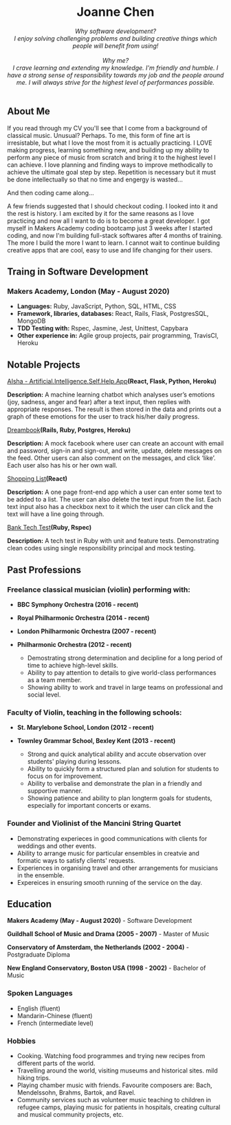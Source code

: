 <!DOCTYPE html>
<h1 align="center">Joanne Chen</h1>

<div align="center">

<em>
Why software development? <br>
I enjoy solving challenging problems and building creative things which people will benefit from using!<br><br>
Why me? <br>
I crave learning and extending my knowledge. I'm friendly and humble. I have a strong sense of responsibility towards my job and the people around me. I will always strive for the highest level of performances possible.
</em>
</div>
<br>

## About Me

If you read through my CV you'll see that I come from a background of classical music. Unusual? Perhaps. To me, this form of fine art is irresistable, but what I love the most from it is actually practicing. I LOVE making progress, learning something new, and building up my ability to perform any piece of music from scratch and bring it to the highest level I can achieve. I love planning and finding ways to improve methodically to achieve the ultimate goal step by step. Repetition is necessary but it must be done intellectually so that no time and engergy is wasted... 

And then coding came along...

A few friends suggested that I should checkout coding. I looked into it and the rest is history. I am excited by it for the same reasons as I love practicing and now all I want to do is to become a great developer. I got myself in Makers Academy coding bootcamp just 3 weeks after I started coding, and now I'm building full-stack softwares after 4 months of training. The more I build the more I want to learn. I cannot wait to continue building creative apps that are cool, easy to use and life changing for their users.
<br>

## Traing in Software Development
### Makers Academy, London (May - August 2020)

- **Languages:** Ruby, JavaScript, Python, SQL, HTML, CSS
- **Framework, libraries, databases:** React, Rails, Flask, PostgresSQL, MongoDB
- **TDD Testing with:** Rspec, Jasmine, Jest, Unittest, Capybara
- **Other experience in:** Agile group projects, pair programming, TravisCI, Heroku

## Notable Projects

[AIsha - Artificial.Intelligence.Self.Help.App](https://github.com/aravzpatel/AIsha)**(React, Flask, Python, Heroku)**

  **Description:** A machine learning chatbot which analyses user’s emotions (joy, sadness, anger and fear) after a text input, then replies with appropriate responses. The result is then stored in the data and prints out a graph of these emotions for the user to track his/her daily progress.

[Dreambook](https://github.com/katieljones/acebook-dreambook-2020)**(Rails, Ruby, Postgres, Heroku)**

  **Description:** A mock facebook where user can create an account with email and password, sign-in and sign-out, and write, update, delete messages on the feed. Other users can also comment on the messages, and click ‘like’. Each user also has his or her own wall.

[Shopping List](https://github.com/Joanne0330/shopping-list-react)**(React)**

  **Description:** A one page front-end app which a user can enter some text to be added to a list. The user can also delete the text input from the list. Each text input also has a checkbox next to it which the user can click and the text will have a line going through. 

[Bank Tech Test](https://github.com/Joanne0330/BankTechTest)**(Ruby, Rspec)**

  **Description:** A tech test in Ruby with unit and feature tests. Demonstrating clean codes using single responsibility principal and mock testing.

## Past Professions

### Freelance classical musician (violin) performing with:

- **BBC Symphony Orchestra (2016 - recent)**
- **Royal Philharmonic Orchestra (2014 - recent)**
- **London Philharmonic Orchestra (2007 - recent)**
- **Philharmonic Orchestra (2012 - recent)**

   - Demostrating strong determination and decipline for a long period of time to achieve high-level skills. 
   - Ability to pay attention to details to give world-class performances as a team member.
   - Showing ability to work and travel in large teams on professional and social level.  

### Faculty of Violin, teaching in the following schools:

- **St. Marylebone School, London (2012 - recent)**
- **Townley Grammar School, Bexley Kent (2013 - recent)**

   - Strong and quick analytical ability and accute observation over students' playing during lessons.
   - Ability to quickly form a structured plan and solution for students to focus on for improvement.
   - Ability to verbalise and demonstrate the plan in a friendly and supportive manner.
   - Showing patience and ability to plan longterm goals for students, especially for important concerts or exams.

### Founder and Violinist of the Mancini String Quartet
   - Demonstrating experieces in good communications with clients for weddings and other events.
   - Ability to arrange music for particular ensembles in creatvie and formatic ways to satisfy clients' requests.
   - Experiences in organising travel and other arrangements for musicians in the ensemble.
   - Expereices in ensuring smooth running of the service on the day.

## Education

**Makers Academy (May - August 2020)** - Software Development

**Guildhall School of Music and Drama (2005 - 2007)** - Master of Music 

**Conservatory of Amsterdam, the Netherlands (2002 - 2004)** - Postgraduate Diploma

**New England Conservatory, Boston USA (1998 - 2002)** - Bachelor of Music

### Spoken Languages

* English (fluent)
* Mandarin-Chinese (fluent)
* French (intermediate level)

### Hobbies

* Cooking. Watching food programmes and trying new recipes from different parts of the world. 
* Travelling around the world, visiting museums and historical sites. mild hiking trips.
* Playing chamber music with friends. Favourite composers are: Bach, Mendelssohn, Brahms, Bartok, and Ravel. 
* Community services such as volunteer music teaching to children in refugee camps, playing music for patients in     hospitals, creating cultural and musical community projects, etc. 

